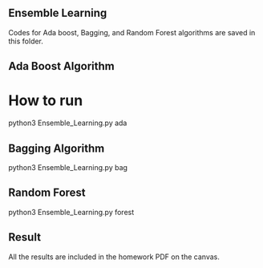 ## Ensemble Learning
Codes for Ada boost, Bagging, and Random Forest algorithms are saved in this folder.
## Ada Boost Algorithm
# How to run
python3 Ensemble_Learning.py ada

## Bagging Algorithm
python3 Ensemble_Learning.py bag

## Random Forest
python3 Ensemble_Learning.py forest

## Result
All the results are included in the homework PDF on the canvas.
